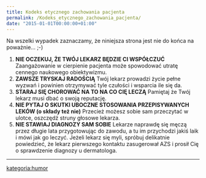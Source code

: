 ```yaml
---
title: Kodeks etycznego zachowania pacjenta
permalink: /Kodeks_etycznego_zachowania_pacjenta/
date: "2015-01-01T00:00:00+01:00"
---
```


Na wszelki wypadek zaznaczamy, że niniejsza strona jest nie do końca na poważnie... ;-)

1.  **NIE OCZEKUJ, ŻE TWÓJ LEKARZ BĘDZIE CI WSPÓŁCZUĆ**
    Zaangażowanie w cierpienie pacjenta może spowodować utratę cennego naukowego obiektywizmu.
2.  **ZAWSZE TRYSKAJ RADOŚCIĄ**
    Twój lekarz prowadzi życie pełne wyzwań i powinien otrzymywać tyle czułości i wsparcia ile się da.
3.  **STARAJ SIĘ CHOROWAĆ NA TO NA CO CIĘ LECZĄ**
     Pamiętaj że Twój lekarz musi dbać o swoją reputację.
4.  **NIE PYTAJ O SKUTKI UBOCZNE STOSOWANIA PRZEPISYWANYCH LEKÓW (o składy też nie)**
    Przecież możesz sobie sam przeczytać w ulotce, oszczędź struny głosowe lekarza.
5.  **NIE STAWIAJ DIAGNOZY SAM SOBIE**
    Lekarze naprawdę się męczą przez długie lata przygotowując do zawodu, a tu im przychodzi jakiś laik i mówi jak go leczyć. Jeżeli lekarz się myli, spróbuj delikatnie powiedzieć, że lekarz pierwszego kontaktu zasugerował AZS i prosił Cię o sprawdzenie diagnozy u dermatologa.

------------------------------------------------------------------------

[kategoria:humor](/atopedia/kategoria:humor "wikilink")